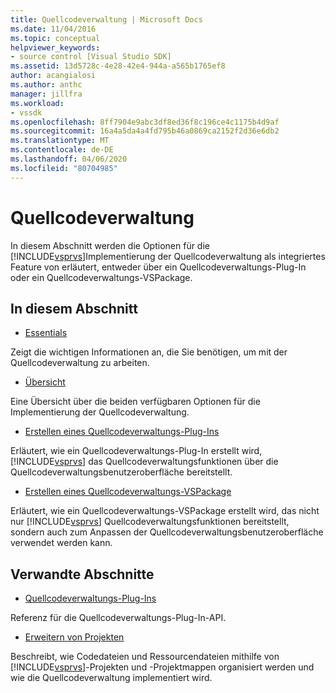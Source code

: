 ```yaml
---
title: Quellcodeverwaltung | Microsoft Docs
ms.date: 11/04/2016
ms.topic: conceptual
helpviewer_keywords:
- source control [Visual Studio SDK]
ms.assetid: 13d5728c-4e28-42e4-944a-a565b1765ef8
author: acangialosi
ms.author: anthc
manager: jillfra
ms.workload:
- vssdk
ms.openlocfilehash: 8ff7904e9abc3df8ed36f8c196ce4c1175b4d9af
ms.sourcegitcommit: 16a4a5da4a4fd795b46a0869ca2152f2d36e6db2
ms.translationtype: MT
ms.contentlocale: de-DE
ms.lasthandoff: 04/06/2020
ms.locfileid: "80704985"
---
```

# <a name="source-control"></a>Quellcodeverwaltung
In diesem Abschnitt werden die Optionen für die [!INCLUDE[vsprvs](../../code-quality/includes/vsprvs_md.md)]Implementierung der Quellcodeverwaltung als integriertes Feature von erläutert, entweder über ein Quellcodeverwaltungs-Plug-In oder ein Quellcodeverwaltungs-VSPackage.

## <a name="in-this-section"></a>In diesem Abschnitt
- [Essentials](../../extensibility/internals/source-control-integration-essentials.md)

 Zeigt die wichtigen Informationen an, die Sie benötigen, um mit der Quellcodeverwaltung zu arbeiten.

- [Übersicht](../../extensibility/internals/source-control-integration-overview.md)

 Eine Übersicht über die beiden verfügbaren Optionen für die Implementierung der Quellcodeverwaltung.

- [Erstellen eines Quellcodeverwaltungs-Plug-Ins](../../extensibility/internals/creating-a-source-control-plug-in.md)

 Erläutert, wie ein Quellcodeverwaltungs-Plug-In erstellt wird, [!INCLUDE[vsprvs](../../code-quality/includes/vsprvs_md.md)] das Quellcodeverwaltungsfunktionen über die Quellcodeverwaltungsbenutzeroberfläche bereitstellt.

- [Erstellen eines Quellcodeverwaltungs-VSPackage](../../extensibility/internals/creating-a-source-control-vspackage.md)

 Erläutert, wie ein Quellcodeverwaltungs-VSPackage erstellt wird, das nicht nur [!INCLUDE[vsprvs](../../code-quality/includes/vsprvs_md.md)] Quellcodeverwaltungsfunktionen bereitstellt, sondern auch zum Anpassen der Quellcodeverwaltungsbenutzeroberfläche verwendet werden kann.

## <a name="related-sections"></a>Verwandte Abschnitte
- [Quellcodeverwaltungs-Plug-Ins](../../extensibility/source-control-plug-ins.md)

 Referenz für die Quellcodeverwaltungs-Plug-In-API.

- [Erweitern von Projekten](../../extensibility/extending-projects.md)

 Beschreibt, wie Codedateien und Ressourcendateien mithilfe von [!INCLUDE[vsprvs](../../code-quality/includes/vsprvs_md.md)]-Projekten und -Projektmappen organisiert werden und wie die Quellcodeverwaltung implementiert wird.
